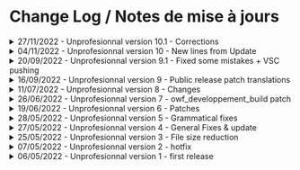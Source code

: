 # Change Log / Notes de mise à jours

<details>
    <summary>27/11/2022 - Unprofesionnal version 10.1 - Corrections</summary>

# EN
- Fixed some mistakes.
# FR
- Corrigé certaines erreurs.

</details>
<details>
    <summary>04/11/2022 - Unprofesionnal version 10 - New lines from Update</summary>

# EN
- Added new hints lines.
- Fixed some mistakes.
# FR
- Ajoutez les nouvelles lignes pour le nouveau système d'astuces.
- Corrigé certaines erreurs.

</details>
<details>
    <summary>20/09/2022 - Unprofesionnal version 9.1 - Fixed some mistakes + VSC pushing</summary>

# EN
- Made the jump from using git badly to using vsc to push for things.
- Fixed some mistakes and rephrased recent voice lines.
# FR
- Fait le bond pour utiliser VSC pour mettre à jour les fichiers.
- Corrigé quelques fautes et reformulé certaines phrases récemments ajoutées.

</details>

<details>
    <summary>16/09/2022 - Unprofesionnal version 9 - Public release patch translations</summary>

# EN
- Updated both hdtf_french and closecaption_french for the lastst public steam update.
- Fixed some punctuation mistakes and corrected grammar.
# FR
- Mis à jour hdtf_french etclosecaption_french pour la dernière mise à jour publique de steam.
- Corrigé certaines ponctuation et corrigé la grammaire à certains endroits

</details>

<details>
<summary>11/07/2022 - Unprofesionnal version 8 - Changes</summary>

# EN
- Due to the whole "put Close Captions in VPKs" deal, i went back and looks at what needed changes.
# FR
- À cause d'une erreur de la part des devs je suis retourné voir mes traductions et ais mis à jour

</details>

<details>
<summary>26/06/2022 - Unprofesionnal version 7 - owf_developpement_build patch</summary>

# EN
- Subtitles : Fixed minor mistakes ; added new lines from the latest build
- Interface : Fixed spelling mistakes 
# FR
- Sous-titres : Corrigé des erreurs ; ajouté les nouvelles lignes de dialogues
- Interface : Corrigé des erreurs grammaticales
    
</details>

<details>
<summary>19/06/2022 - Unprofesionnal version 6 - Patches</summary>

# EN
- Subtitles : Fixed minor mistake
- Updated hdtf_french to include new lines from the lastest patches
# FR
- Sous-titres : Corrigé une erreur
- Mis-à jour hdtf_french pour que ça inclue les nouvelles lignes de code des derniers patchs
    
</details>

<details>
<summary>28/05/2022 - Unprofesionnal version 5 - Grammatical fixes</summary>

# EN
- Fixed a visual error
- Changed lines so that it reflects what is happening
- Fixed a few spelling mistakes
# FR
- Corrigé une erreur visuelle
- Fait en sorte que certaines lignes soit plus adapté au contexte
- Corrigé des fautes de frappe
    
</details>

<details>
<summary>27/05/2022 - Unprofesionnal version 4 - General Fixes & update</summary>

# EN
- Updated hdtf_french
# FR
- Mis à jour hdtf_french
    
</details>

<details>
<summary>25/05/2022 - Unprofesionnal version 3 - File size reduction</summary>

# EN
- Removed excess lines
# FR
- Enlevé les lignes qui ne servaient à rien
    
</details>

<details>
<summary>07/05/2022 - Unprofesionnal version 2 - hotfix</summary>

# EN
- Corrected grammatical errors
- Rephrased certain lines
# FR
- Corrigé des érreurs de grammaire et de conjugaison
- Reformulé certaines phrases
    
</details>

<details>
<summary>06/05/2022 - Unprofesionnal version 1 - first release</summary>

# EN
- Finished translations for both interface and subtitles.
# FR
- Traductions des sous-titre et de l'interface terminé
    
</details>